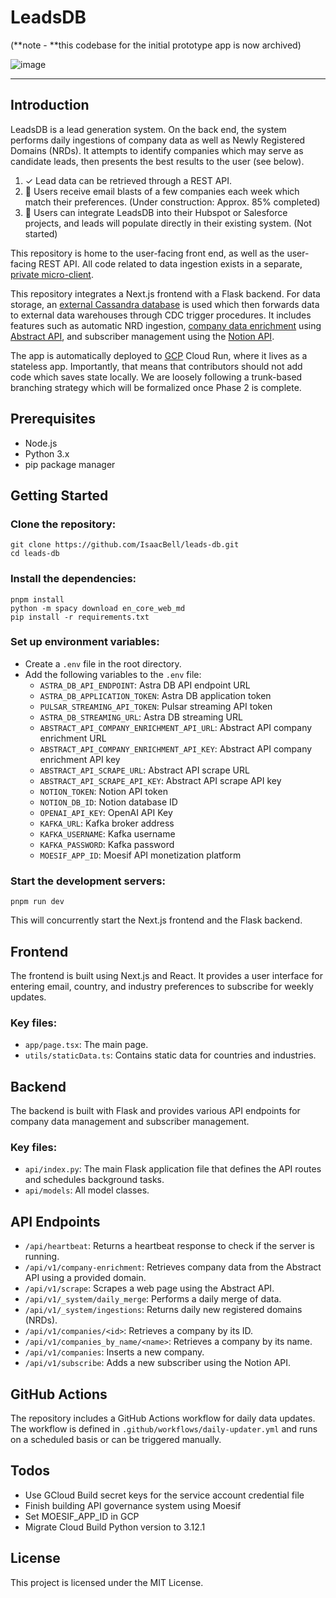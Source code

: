 # LeadsDB

(**note - **this codebase for the initial prototype app is now archived)

![image](https://github.com/IsaacBell/leads-db/assets/2613157/5b5b3cf3-010f-40e1-a6a5-e1b03bdb6923)


---
## Introduction
LeadsDB is a lead generation system. On the back end, the system performs daily ingestions of company data as well as Newly Registered Domains (NRDs). It attempts to identify companies which may serve as candidate leads, then presents the best results to the user (see below). 

1. ✓ Lead data can be retrieved through a REST API. 
2. 🚧 Users receive email blasts of a few companies each week which match their preferences. (Under construction: Approx. 85% completed)
3. 🔴 Users can integrate LeadsDB into their Hubspot or Salesforce projects, and leads will populate directly in their existing system. (Not started)

This repository is home to the user-facing front end, as well as the user-facing REST API. All code related to data ingestion exists in a separate, [private micro-client](https://github.com/IsaacBell/nrd-poll). 

This repository integrates a Next.js frontend with a Flask backend. For data storage, an [external Cassandra database](https://astra.datastax.com/) is used which then forwards data to external data warehouses through CDC trigger procedures. It includes features such as automatic NRD ingestion, [company data enrichment](https://blog.hubspot.com/sales/data-enrichment) using [Abstract API](https://docs.abstractapi.com/company-enrichment), and subscriber management using the [Notion API](https://github.com/btahir/notion-capture).

The app is automatically deployed to [GCP](https://cloud.google.com/) Cloud Run, where it lives as a stateless app. Importantly, that means that contributors should not add code which saves state locally. We are loosely following a trunk-based branching strategy which will be formalized once Phase 2 is complete.

## Prerequisites

- Node.js
- Python 3.x
- pip package manager

## Getting Started

### Clone the repository:

```
git clone https://github.com/IsaacBell/leads-db.git
cd leads-db
```

### Install the dependencies:

```
pnpm install
python -m spacy download en_core_web_md
pip install -r requirements.txt
```

### Set up environment variables:

- Create a `.env` file in the root directory.
- Add the following variables to the `.env` file:
  - `ASTRA_DB_API_ENDPOINT`: Astra DB API endpoint URL
  - `ASTRA_DB_APPLICATION_TOKEN`: Astra DB application token
  - `PULSAR_STREAMING_API_TOKEN`: Pulsar streaming API token
  - `ASTRA_DB_STREAMING_URL`: Astra DB streaming URL
  - `ABSTRACT_API_COMPANY_ENRICHMENT_API_URL`: Abstract API company enrichment URL
  - `ABSTRACT_API_COMPANY_ENRICHMENT_API_KEY`: Abstract API company enrichment API key
  - `ABSTRACT_API_SCRAPE_URL`: Abstract API scrape URL
  - `ABSTRACT_API_SCRAPE_API_KEY`: Abstract API scrape API key
  - `NOTION_TOKEN`: Notion API token
  - `NOTION_DB_ID`: Notion database ID
  - `OPENAI_API_KEY`: OpenAI API Key
  - `KAFKA_URL`: Kafka broker address
  - `KAFKA_USERNAME`: Kafka username
  - `KAFKA_PASSWORD`: Kafka password
  - `MOESIF_APP_ID`: Moesif API monetization platform

### Start the development servers:

```
pnpm run dev
```

This will concurrently start the Next.js frontend and the Flask backend.

## Frontend

The frontend is built using Next.js and React. It provides a user interface for entering email, country, and industry preferences to subscribe for weekly updates.

### Key files:

- `app/page.tsx`: The main page.
- `utils/staticData.ts`: Contains static data for countries and industries.

## Backend

The backend is built with Flask and provides various API endpoints for company data management and subscriber management.

### Key files:

- `api/index.py`: The main Flask application file that defines the API routes and schedules background tasks.
- `api/models`: All model classes.

## API Endpoints

- `/api/heartbeat`: Returns a heartbeat response to check if the server is running.
- `/api/v1/company-enrichment`: Retrieves company data from the Abstract API using a provided domain.
- `/api/v1/scrape`: Scrapes a web page using the Abstract API.
- `/api/v1/_system/daily_merge`: Performs a daily merge of data.
- `/api/v1/_system/ingestions`: Returns daily new registered domains (NRDs).
- `/api/v1/companies/<id>`: Retrieves a company by its ID.
- `/api/v1/companies_by_name/<name>`: Retrieves a company by its name.
- `/api/v1/companies`: Inserts a new company.
- `/api/v1/subscribe`: Adds a new subscriber using the Notion API.

## GitHub Actions

The repository includes a GitHub Actions workflow for daily data updates. The workflow is defined in `.github/workflows/daily-updater.yml` and runs on a scheduled basis or can be triggered manually.

## Todos

- Use GCloud Build secret keys for the service account credential file
- Finish building API governance system using Moesif
- Set MOESIF_APP_ID in GCP
- Migrate Cloud Build Python version to 3.12.1

## License

This project is licensed under the MIT License.

